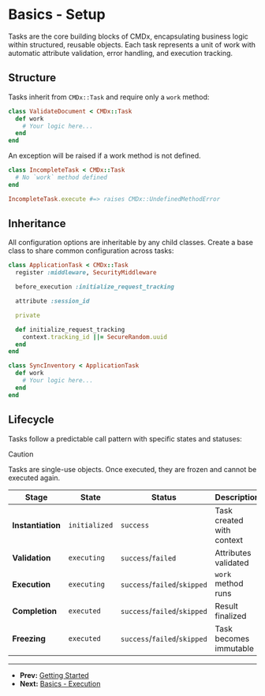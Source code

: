 # Basics - Setup

Tasks are the core building blocks of CMDx, encapsulating business logic within structured, reusable objects. Each task represents a unit of work with automatic attribute validation, error handling, and execution tracking.

## Structure

Tasks inherit from `CMDx::Task` and require only a `work` method:

```ruby
class ValidateDocument < CMDx::Task
  def work
    # Your logic here...
  end
end
```

An exception will be raised if a work method is not defined.

```ruby
class IncompleteTask < CMDx::Task
  # No `work` method defined
end

IncompleteTask.execute #=> raises CMDx::UndefinedMethodError
```

## Inheritance

All configuration options are inheritable by any child classes.
Create a base class to share common configuration across tasks:

```ruby
class ApplicationTask < CMDx::Task
  register :middleware, SecurityMiddleware

  before_execution :initialize_request_tracking

  attribute :session_id

  private

  def initialize_request_tracking
    context.tracking_id ||= SecureRandom.uuid
  end
end

class SyncInventory < ApplicationTask
  def work
    # Your logic here...
  end
end
```

## Lifecycle

Tasks follow a predictable call pattern with specific states and statuses:

> [!CAUTION]
> Tasks are single-use objects. Once executed, they are frozen and cannot be executed again.

| Stage | State | Status | Description |
|-------|-------|--------|-------------|
| **Instantiation** | `initialized` | `success` | Task created with context |
| **Validation** | `executing` | `success`/`failed` | Attributes validated |
| **Execution** | `executing` | `success`/`failed`/`skipped` | `work` method runs |
| **Completion** | `executed` | `success`/`failed`/`skipped` | Result finalized |
| **Freezing** | `executed` | `success`/`failed`/`skipped` | Task becomes immutable |

---

- **Prev:** [Getting Started](../getting_started.md)
- **Next:** [Basics - Execution](execution.md)
